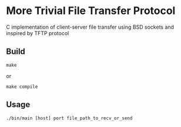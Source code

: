 More Trivial File Transfer Protocol
===============

C implementation of client-server file transfer
using BSD sockets and inspired by TFTP protocol

## Build

`make`

or

`make compile`

## Usage

`./bin/main [host] port file_path_to_recv_or_send`

